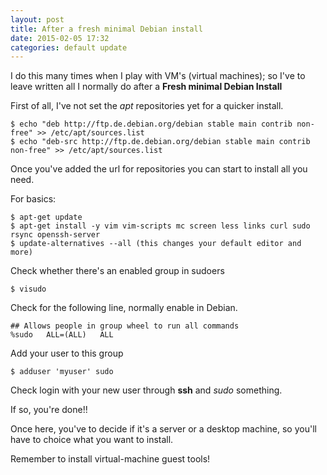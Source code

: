 ```yaml
---
layout: post
title: After a fresh minimal Debian install
date: 2015-02-05 17:32
categories: default update
---
```


I do this many times when I play with VM's (virtual machines); so I've to leave written all I normally do after a **Fresh minimal Debian Install** 

First of all, I've not set the *apt* repositories yet for a quicker install. 

	$ echo "deb http://ftp.de.debian.org/debian stable main contrib non-free" >> /etc/apt/sources.list
	$ echo "deb-src http://ftp.de.debian.org/debian stable main contrib non-free" >> /etc/apt/sources.list

Once you've added the url for repositories you can start to install all you need.

For basics:
	
	$ apt-get update
	$ apt-get install -y vim vim-scripts mc screen less links curl sudo rsync openssh-server
	$ update-alternatives --all (this changes your default editor and more)

Check whether there's an enabled group in sudoers

	$ visudo 
	
Check for the following line, normally enable in Debian.

	## Allows people in group wheel to run all commands
	%sudo	ALL=(ALL)	ALL
	
Add your user to this group

	$ adduser 'myuser' sudo

Check login with your new user through **ssh** and *sudo* something.

If so, you're done!! 

Once here, you've to decide if it's a server or a desktop machine, so you'll have to choice what you want to install.

Remember to install virtual-machine guest tools!

